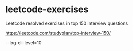 # leetcode-exercises

Leetcode resolved exercises in top 150 interview questions

https://leetcode.com/studyplan/top-interview-150/

--log-cli-level=10